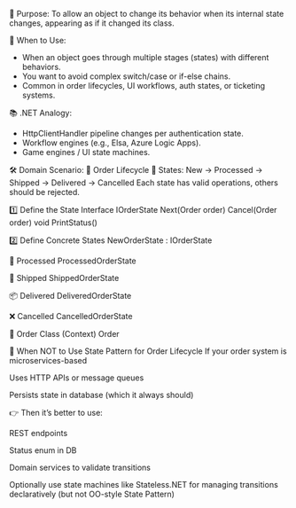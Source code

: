 ﻿📘 Purpose:
To allow an object to change its behavior when its internal state changes, appearing as if it changed its class.

🧠 When to Use:
- When an object goes through multiple stages (states) with different behaviors.
- You want to avoid complex switch/case or if-else chains.
- Common in order lifecycles, UI workflows, auth states, or ticketing systems.

📚 .NET Analogy:
- HttpClientHandler pipeline changes per authentication state.
- Workflow engines (e.g., Elsa, Azure Logic Apps).
- Game engines / UI state machines.

🛠️ Domain Scenario: 🛒 Order Lifecycle
🚚 States:
New → Processed → Shipped → Delivered → Cancelled
Each state has valid operations, others should be rejected.

1️⃣ Define the State Interface
	IOrderState
		Next(Order order)
		Cancel(Order order)
		void PrintStatus()

2️⃣ Define Concrete States
	NewOrderState : IOrderState

🧾 Processed
	ProcessedOrderState 

🚚 Shipped
	ShippedOrderState 

📦 Delivered
	DeliveredOrderState 

❌ Cancelled
	CancelledOrderState 

🧾 Order Class (Context)
	Order

🚫 When NOT to Use State Pattern for Order Lifecycle
If your order system is microservices-based

Uses HTTP APIs or message queues

Persists state in database (which it always should)

👉 Then it’s better to use:

REST endpoints

Status enum in DB

Domain services to validate transitions

Optionally use state machines like Stateless.NET for managing transitions declaratively (but not OO-style State Pattern)
